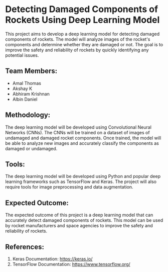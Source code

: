 

# Detecting Damaged Components of Rockets Using Deep Learning Model

This project aims to develop a deep learning model for detecting damaged components of rockets. The model will analyze images of the rocket's components and determine whether they are damaged or not. The goal is to improve the safety and reliability of rockets by quickly identifying any potential issues.
## Team Members:

- Amal Thomas
- Akshay K
- Abhiram Krishnan
- Albin Daniel

## Methodology:

The deep learning model will be developed using Convolutional Neural Networks (CNNs). The CNNs will be trained on a dataset of images of undamaged and damaged rocket components. Once trained, the model will be able to analyze new images and accurately classify the components as damaged or undamaged.


## Tools:

The deep learning model will be developed using Python and popular deep learning frameworks such as TensorFlow and Keras. The project will also require tools for image preprocessing and data augmentation.

## Expected Outcome:

The expected outcome of this project is a deep learning model that can accurately detect damaged components of rockets. This model can be used by rocket manufacturers and space agencies to improve the safety and reliability of rockets.

## References:


1. Keras Documentation: https://keras.io/
2. TensorFlow Documentation: https://www.tensorflow.org/
